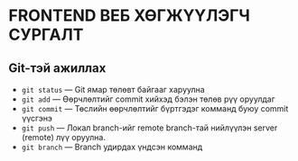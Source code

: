 # FRONTEND ВЕБ ХӨГЖҮҮЛЭГЧ СУРГАЛТ

## Git-тэй ажиллах
- `git status` — Git ямар төлөвт байгааг харуулна
- `git add` — Өөрчлөлтийг commit хийхэд бэлэн төлөв рүү оруулдаг
- `git commit` — Төслийн өөрчлөлтийг бүртгэдэг комманд буюу commit үүсгэнэ
- `git push` — Локал branch-ийг remote branch-тай нийлүүлэн server (remote) лүү оруулна.
- `git branch` — Branch удирдах үндсэн комманд





